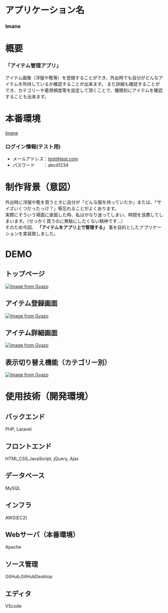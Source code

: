 # アプリケーション名

### **Imane**

# 概要

### **「アイテム管理アプリ」**

アイテム画像（洋服や靴等）を登録することができ、外出時でも自分がどんなアイテムを所持しているか確認することが出来ます。
また詳細も確認することができ、カテゴリーや着用頻度等を設定して頂くことで、種類別にアイテムを確認することも出来ます。

# 本番環境

[Imane](http://35.73.88.121/)

### ログイン情報(テスト用)

- メールアドレス：test@test.com
- パスワード　　：abcd1234

# 制作背景（意図）

外出時に洋服や靴を買うときに自分が「どんな服を持っていたか」または、「サイズいくつだったっけ？」等忘れることがよくあります。  
実際にそういう場面に直面した時、私はかなり迷ってしまい、時間を浪費してしまいます。（せっかく買うのに無駄にしたくない精神です…）  
そのため今回、 **「アイテムをアプリ上で管理する」** 事を目的としたアプリケーションを実装致しました。

# DEMO

## **トップページ**
[![Image from Gyazo](https://i.gyazo.com/10de6d0d9cba8adc62d299bb7562ed49.gif)](https://gyazo.com/10de6d0d9cba8adc62d299bb7562ed49)

## **アイテム登録画面**
[![Image from Gyazo](https://i.gyazo.com/d9a02399a56947b52a88a4ed893f7433.png)](https://gyazo.com/d9a02399a56947b52a88a4ed893f7433)

## **アイテム詳細画面**
[![Image from Gyazo](https://i.gyazo.com/69b4f1e3335361b713138d5509aecadc.jpg)](https://gyazo.com/69b4f1e3335361b713138d5509aecadc)

## **表示切り替え機能（カテゴリー別）**
[![Image from Gyazo](https://i.gyazo.com/e46e7c38beb4c2457ec7b90c716ac79a.gif)](https://gyazo.com/e46e7c38beb4c2457ec7b90c716ac79a)

# 使用技術（開発環境）

## バックエンド
PHP, Laravel

## フロントエンド
HTML,CSS,JavaScript, jQuery, Ajax

## データベース
MySQL

## インフラ
AWS(EC2)

## Webサーバ（本番環境）
Apache

## ソース管理
GitHub,GitHubDesktop

## エディタ
VScode